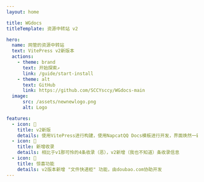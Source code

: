 ```yaml
---
layout: home

title: WGdocs
titleTemplate: 资源中转站 v2

hero:
  name: 网管的资源中转站
  text: VitePress v2新版本
  actions:
    - theme: brand
      text: 开始探索↗
      link: /guide/start-install
    - theme: alt
      text: GitHub
      link: https://github.com/SCCYsccy/WGdocs-main
  image:
      src: /assets/newnewlogo.png
      alt: Logo

features:
  - icon: 📝
    title: v2新版
    details: 使用VitePress进行构建，使用NapcatQQ Docs模板进行开发，界面焕然一新
  - icon: 💖
    title: 新增收录
    details: 相比于v1那可怜的4条收录（恶），v2新增（我也不知道）条收录信息
  - icon: 🚀
    title: 惊喜功能
    details: v2版本新增 "文件快递柜" 功能，由doubao.com协助开发
---
```

<Confetti />

